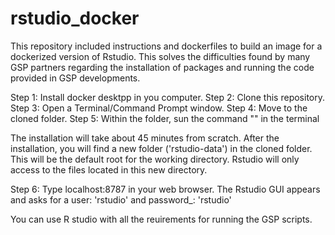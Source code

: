 # rstudio_docker
This repository included instructions and dockerfiles to build an image for a dockerized version of Rstudio.
This solves the difficulties found by many GSP partners regarding the installation of packages and running the code provided in GSP developments.

Step 1: Install docker desktpp in you computer.
Step 2: Clone this repository.
Step 3: Open a Terminal/Command Prompt window.
Step 4: Move to the cloned folder.
Step 5: Within the folder, sun the command "" in the terminal

The installation will take about 45 minutes from scratch. After the installation, you will find a new folder ('rstudio-data') in the cloned folder. This will be the default root for the working directory. Rstudio will only access to the files located in this new directory.

Step 6: Type localhost:8787 in your web browser. The Rstudio GUI appears and asks for a user: 'rstudio' and password_: 'rstudio' 

You can use R studio with all the reuirements for running the GSP scripts.




